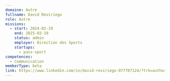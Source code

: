 ```yaml
---
domaine: Autre
fullname: David Reviriego
role: Autre
missions:
  - start: 2024-02-19
    end: 2025-02-19
    status: admin
    employer: Direction des Sports
    startups:
      - pass-sport
competences:
  - Communication
memberType: beta
link: https://www.linkedin.com/in/david-reviriego-077707124/?trk=author-info__article-link
---
```

